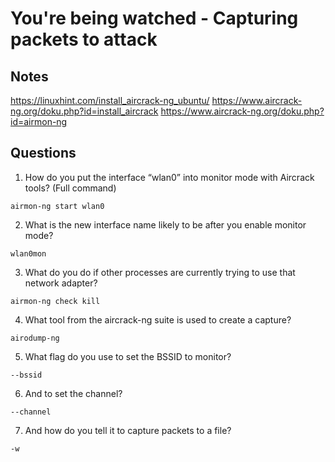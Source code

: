 # You're being watched - Capturing packets to attack

## Notes
https://linuxhint.com/install_aircrack-ng_ubuntu/
https://www.aircrack-ng.org/doku.php?id=install_aircrack
https://www.aircrack-ng.org/doku.php?id=airmon-ng


## Questions
1. How do you put the interface “wlan0” into monitor mode with Aircrack tools? (Full command)
```
airmon-ng start wlan0
```

2. What is the new interface name likely to be after you enable monitor mode?
```
wlan0mon
```

3. What do you do if other processes are currently trying to use that network adapter? 
```
airmon-ng check kill
```

4. What tool from the aircrack-ng suite is used to create a capture?
```
airodump-ng
```

5. What flag do you use to set the BSSID to monitor?
```
--bssid
```

6. And to set the channel?
```
--channel
```

7. And how do you tell it to capture packets to a file?
```
-w
```